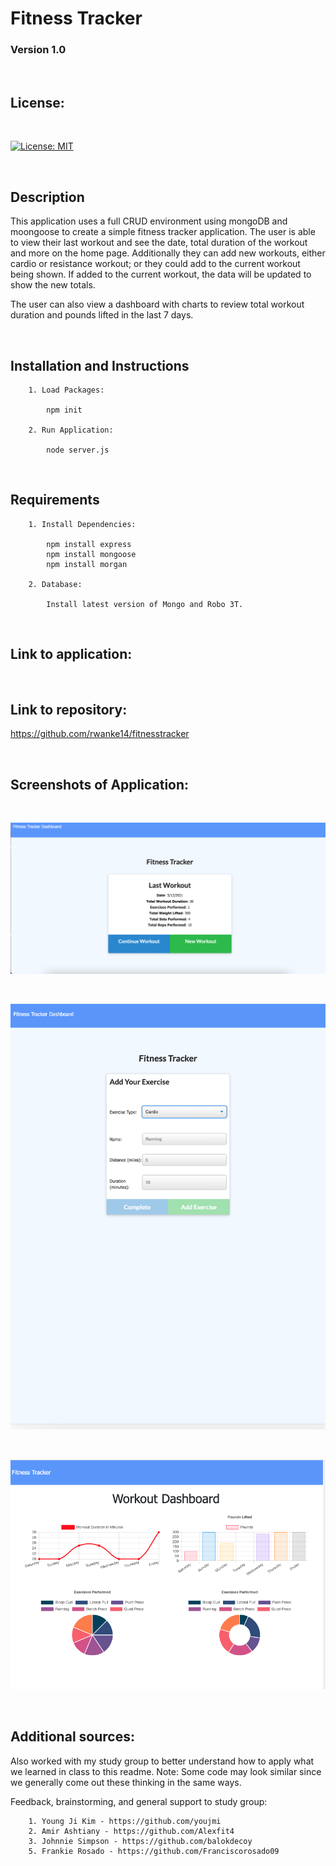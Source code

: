 # Fitness Tracker

### Version 1.0

<br>

## License:
<br>

[![License: MIT](https://img.shields.io/badge/License-MIT-yellow.svg)](https://opensource.org/licenses/MIT)

<br>

## Description

This application uses a full CRUD environment using mongoDB and moongoose to create a simple fitness tracker application. The user is able to view their last workout and see the date, total duration of the workout and more on the home page. Additionally they can add new workouts, either cardio or resistance workout; or they could add to the current workout being shown.  If added to the current workout, the data will be updated to show the new totals. 

The user can also view a dashboard with charts to review total workout duration and pounds lifted in the last 7 days. 

<br>


## Installation and Instructions

        1. Load Packages:

            npm init

        2. Run Application:

            node server.js
<br>

## Requirements

        1. Install Dependencies:

            npm install express
            npm install mongoose
            npm install morgan

        2. Database:

            Install latest version of Mongo and Robo 3T.

<br>

## Link to application:



<br>

## Link to repository:

https://github.com/rwanke14/fitnesstracker

<br>

## Screenshots of Application:

<br>

![Last Workout](./public/images/Lastworkout.png)

<br>

![Add Workout](./public/images/addworkout.png)

<br>

![Dashboard](./public/images/dashboard.png)

<br>

## Additional sources:

Also worked with my study group to better understand how to apply what we learned in class to this readme. Note: Some code may look similar since we generally come out these thinking in the same ways. 

Feedback, brainstorming, and general support to study group:

        1. Young Ji Kim - https://github.com/youjmi
        2. Amir Ashtiany - https://github.com/Alexfit4
        3. Johnnie Simpson - https://github.com/balokdecoy
        5. Frankie Rosado - https://github.com/Franciscorosado09
